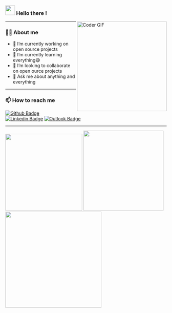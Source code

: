 <!-- ![](https://komarev.com/ghpvc/?username=Umang2002) -->
<!-- ![My Codewarrior Profile Badge](https://www.codewars.com/users/Umang2002/badges/micro)   -->
### <img src="https://raw.githubusercontent.com/MartinHeinz/MartinHeinz/master/wave.gif" width="30px"> Hello there !
<img align="right" src="https://mridul2820.github.io/github-assets/assets/gif/coding.gif" alt="Coder GIF" height="280">

---
### 👨‍💻 About me
- 🔭 I’m currently working on open source projects
- 🌱 I’m currently learning everything😅
- 👯 I’m looking to collaborate on open ource projects
- 💬 Ask me about anything and everything

---
### 📫 How to reach me
[![Github Badge](https://img.shields.io/badge/GitHub--000?style=social&logo=Github&logoColor=black&link=https://github.com/Umang2002)](https://github.com/Umang2002)
[![Linkedin Badge](https://img.shields.io/badge/LinkedIn--000?style=social&logo=Linkedin&logoColor=0077B5&link=https://www.linkedin.com/in/umang-dobariya/)](https://www.linkedin.com/in/umang-dobariya/)
[![Outlook Badge](https://img.shields.io/badge/email--000?style=social&logo=microsoft-outlook&logoColor=0078d4&link=mailto:uadobariya402@gmail.com)](mailto:uadobariya402@gmail.com)

---
<p>
  <a href="#"><img src="https://github-readme-stats.vercel.app/api/top-langs/?username=Umang2002&layout=compact&theme=highcontrast" width="240"></a>
  <a href="#"><img src="https://github-readme-stats.vercel.app/api?username=Umang2002&show_icons=true&count_private=true&theme=dark" width="250"></a>
 <a href="#"><img src="https://activity-graph.herokuapp.com/graph?username=Umang2002&show_icons=true&count_private=true&theme=dark" width ="300"></a>
</p>

